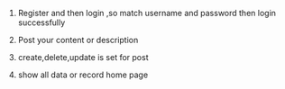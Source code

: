 
1. Register and then login ,so match username and password then login successfully

2. Post your content or description 

3. create,delete,update is set for post

4. show all data or record home page 
